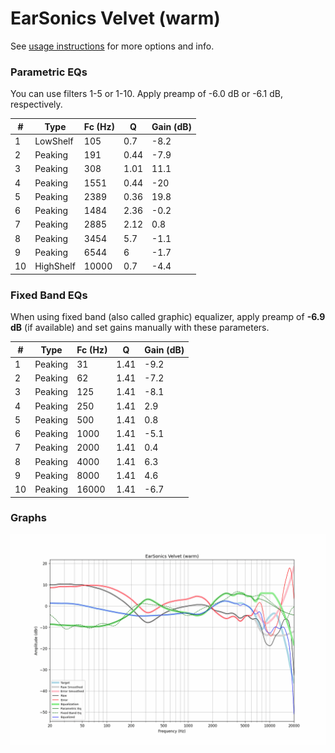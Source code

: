 # EarSonics Velvet (warm)
See [usage instructions](https://github.com/jaakkopasanen/AutoEq#usage) for more options and info.

### Parametric EQs
You can use filters 1-5 or 1-10. Apply preamp of -6.0 dB or -6.1 dB, respectively.

|   # | Type      |   Fc (Hz) |    Q |   Gain (dB) |
|-----|-----------|-----------|------|-------------|
|   1 | LowShelf  |       105 | 0.7  |        -8.2 |
|   2 | Peaking   |       191 | 0.44 |        -7.9 |
|   3 | Peaking   |       308 | 1.01 |        11.1 |
|   4 | Peaking   |      1551 | 0.44 |       -20   |
|   5 | Peaking   |      2389 | 0.36 |        19.8 |
|   6 | Peaking   |      1484 | 2.36 |        -0.2 |
|   7 | Peaking   |      2885 | 2.12 |         0.8 |
|   8 | Peaking   |      3454 | 5.7  |        -1.1 |
|   9 | Peaking   |      6544 | 6    |        -1.7 |
|  10 | HighShelf |     10000 | 0.7  |        -4.4 |

### Fixed Band EQs
When using fixed band (also called graphic) equalizer, apply preamp of **-6.9 dB** (if available) and set gains manually with these parameters.

|   # | Type    |   Fc (Hz) |    Q |   Gain (dB) |
|-----|---------|-----------|------|-------------|
|   1 | Peaking |        31 | 1.41 |        -9.2 |
|   2 | Peaking |        62 | 1.41 |        -7.2 |
|   3 | Peaking |       125 | 1.41 |        -8.1 |
|   4 | Peaking |       250 | 1.41 |         2.9 |
|   5 | Peaking |       500 | 1.41 |         0.8 |
|   6 | Peaking |      1000 | 1.41 |        -5.1 |
|   7 | Peaking |      2000 | 1.41 |         0.4 |
|   8 | Peaking |      4000 | 1.41 |         6.3 |
|   9 | Peaking |      8000 | 1.41 |         4.6 |
|  10 | Peaking |     16000 | 1.41 |        -6.7 |

### Graphs
![](./EarSonics%20Velvet%20(warm).png)
